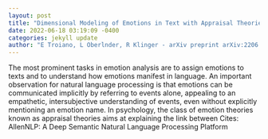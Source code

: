 ```yaml
--- 
layout: post 
title: "Dimensional Modeling of Emotions in Text with Appraisal Theories: Corpus Creation, Annotation Reliability, and Prediction" 
date: 2022-06-18 03:19:09 -0400 
categories: jekyll update 
author: "E Troiano, L Oberlnder, R Klinger - arXiv preprint arXiv:2206.05238, 2022" 
--- 
```

The most prominent tasks in emotion analysis are to assign emotions to texts and to understand how emotions manifest in language. An important observation for natural language processing is that emotions can be communicated implicitly by referring to events alone, appealing to an empathetic, intersubjective understanding of events, even without explicitly mentioning an emotion name. In psychology, the class of emotion theories known as appraisal theories aims at explaining the link between Cites: AllenNLP: A Deep Semantic Natural Language Processing Platform